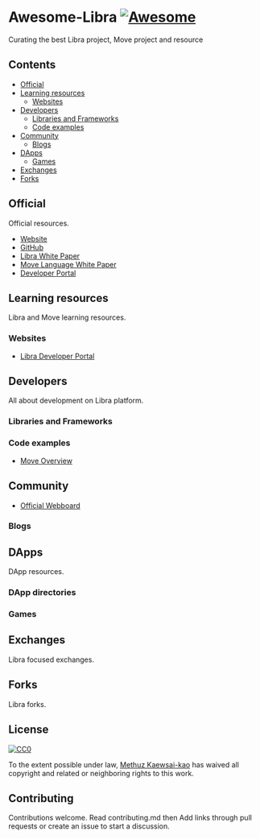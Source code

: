 # Awesome-Libra [![Awesome](https://awesome.re/badge.svg)](https://awesome.re)

Curating the best Libra project, Move project and resource

## Contents

- [Official](#official)
- [Learning resources](#learning-resources)
  - [Websites](#websites)
- [Developers](#developers)
  - [Libraries and Frameworks](#libraries-and-frameworks)
  - [Code examples](#code-examples)
- [Community](#community)
  - [Blogs](#blogs)
- [DApps](#dapps)
  - [Games](#games)
- [Exchanges](#exchanges)
- [Forks](#forks)

## Official

Official resources.

- [Website](https://libra.org/)
- [GitHub](https://github.com/libra)
- [Libra White Paper](https://libra.org/en-US/white-paper/)
- [Move Language White Paper](https://developers.libra.org/docs/assets/papers/libra-move-a-language-with-programmable-resources.pdf)
- [Developer Portal](https://developers.libra.org/docs/welcome-to-libra)

## Learning resources

Libra and Move learning resources.


### Websites

- [Libra Developer Portal](https://developers.libra.org/docs/welcome-to-libra)

## Developers

All about development on Libra platform.

### Libraries and Frameworks

### Code examples
- [Move Overview](https://developers.libra.org/docs/move-overview)

## Community
- [Official Webboard](https://community.libra.org/categories)

### Blogs

## DApps

DApp resources.

### DApp directories
### Games

## Exchanges

Libra focused exchanges.

## Forks

Libra forks.

## License

[![CC0](http://mirrors.creativecommons.org/presskit/buttons/88x31/svg/cc-zero.svg)](http://creativecommons.org/publicdomain/zero/1.0)

To the extent possible under law, [Methuz Kaewsai-kao](https://github.com/methuz) has waived all copyright and
related or neighboring rights to this work.

## Contributing

<p>Contributions welcome. Read contributing.md then Add links through pull requests or create an issue to start a discussion.</p>
